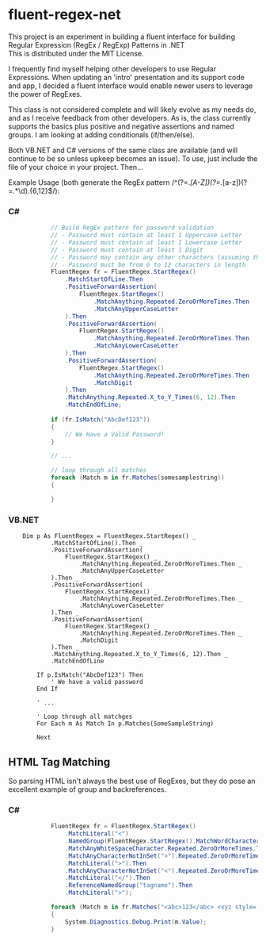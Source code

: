 # fluent-regex-net
This project is an experiment in building a fluent interface for building Regular Expression (RegEx / RegExp) Patterns in .NET  
This is distributed under the MIT License.

I frequently find myself helping other developers to use Regular Expressions. 
When updating an 'intro' presentation and its support code and app, I decided a fluent interface would
enable newer users to leverage the power of RegExes.  

This class is not considered complete and will likely evolve as my needs do, and as I receive feedback from 
other developers. As is, the class currently supports the basics plus positive and negative assertions and named groups. I am looking at adding conditionals (if/then/else).  

Both VB.NET and C# versions of the same class are available (and will continue to be so unless upkeep becomes an issue). To use, just include the file of your choice in your project. Then...  

Example Usage (both generate the RegEx pattern /^(?=.*[A-Z])(?=.*[a-z])(?=.*\d).{6,12}$/):  

### C#  
```c#
            // Build RegEx pattern for password validation  
            // - Password must contain at least 1 Uppercase Letter  
            // - Password must contain at least 1 Lowercase Letter  
            // - Password must contain at least 1 Digit  
            // - Password may contain any other characters (assuming the above are met)  
            // - Password must be from 6 to 12 characters in length  
            FluentRegex fr = FluentRegex.StartRegex()  
                .MatchStartOfLine.Then  
                .PositiveForwardAssertion(  
                    FluentRegex.StartRegex()  
                        .MatchAnything.Repeated.ZeroOrMoreTimes.Then  
                        .MatchAnyUpperCaseLetter  
                ).Then  
                .PositiveForwardAssertion(  
                    FluentRegex.StartRegex()  
                        .MatchAnything.Repeated.ZeroOrMoreTimes.Then  
                        .MatchAnyLowerCaseLetter  
                ).Then  
                .PositiveForwardAssertion(  
                    FluentRegex.StartRegex()  
                        .MatchAnything.Repeated.ZeroOrMoreTimes.Then  
                        .MatchDigit  
                ).Then  
                .MatchAnything.Repeated.X_to_Y_Times(6, 12).Then  
                .MatchEndOfLine;  
                
            if (fr.IsMatch("AbcDef123"))
            {
                // We Have a Valid Password!
            }

            // ...

            // loop through all matches
            foreach (Match m in fr.Matches(somesamplestring))
            {

            }
```
### VB.NET  
```VB.NET
    Dim p As FluentRegex = FluentRegex.StartRegex() _
            .MatchStartOfLine().Then _
            .PositiveForwardAssertion(
                FluentRegex.StartRegex() _
                    .MatchAnything.Repeated.ZeroOrMoreTimes.Then _
                    .MatchAnyUpperCaseLetter
            ).Then _
            .PositiveForwardAssertion(
                FluentRegex.StartRegex() _
                    .MatchAnything.Repeated.ZeroOrMoreTimes.Then _
                    .MatchAnyLowerCaseLetter
            ).Then _
            .PositiveForwardAssertion(
                FluentRegex.StartRegex() _
                    .MatchAnything.Repeated.ZeroOrMoreTimes.Then _
                    .MatchDigit
            ).Then _
            .MatchAnything.Repeated.X_to_Y_Times(6, 12).Then _
            .MatchEndOfLine

        If p.IsMatch("AbcDef123") Then
            ' We have a valid password
        End If

        ' ...

        ' Loop through all matchges
        For Each m As Match In p.Matches(SomeSampleString)

        Next        
```

## HTML Tag Matching  
So  parsing HTML isn't always the best use of RegExes, but they do pose an excellent example of group and backreferences.  
### C#
```C#
            FluentRegex fr = FluentRegex.StartRegex()
                .MatchLiteral("<")
                .NamedGroup(FluentRegex.StartRegex().MatchWordCharacter.Repeated.OneOrMoreTimes, "tagname").Then
                .MatchAnyWhiteSpaceCharacter.Repeated.ZeroOrMoreTimes.Then
                .MatchAnyCharacterNotInSet(">").Repeated.ZeroOrMoreTimes.Then
                .MatchLiteral(">").Then
                .MatchAnyCharacterNotInSet("<").Repeated.ZeroOrMoreTimes.Then
                .MatchLiteral("</").Then
                .ReferenceNamedGroup("tagname").Then
                .MatchLiteral(">");

            foreach (Match m in fr.Matches("<abc>123</abc> <xyz style='color:white;'></xyz>"))
            {
                System.Diagnostics.Debug.Print(m.Value);
            }
```
